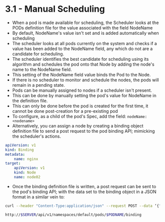# 3.1 - Manual Scheduling

- When a pod is made available for scheduling, the Scheduler looks at the PODs definition file for the value associated with the field NodeName
- By default, NodeName's value isn't set and is added automatically when scheduling
- The scheduler looks at all pods currently on the system and checks if a value has been added to the NodeName field, any which do not are a candidate for scheduling.
- The scheduler identifies the best candidate for scheduling using its algorithm and schedules the pod onto that Node by adding the node's name to the NodeName field.
- This setting of the NodeName field value binds the Pod to the Node.
- If there is no scheduler to monitor and schedule the nodes, the pods will remain in a pending state.
- Pods can be manually assigned to nodes if a scheduler isn't present.
- This can be done by manually setting the pod's value for NodeName in the definition file.
- This can only be done before the pod is created for the first time, it cannot be done post-creation for a pre-existing pod
- To configure, as a child of the pod's Spec, add the field: `nodeName: <nodename>`
- Alternatively, you can assign a node by creating a binding object definition file to send a post request to the pod binding API; mimicking the scheduler's actions.

```yaml
apiVersion: v1
kind: Binding
metadata:
	name: nginx
target:
	apiVersion: v1
	kind: Node
	name: node02
```

- Once the binding definition file is written, a post request can be sent to the pod's binding API; with the data set to the binding object in a JSON format in a similar vein to:

```bash
curl --header "Content-Type:application/json" --request POST --data ‘{"apiVersion":"v1", "kind": "Binding" …}

http://$SERVER/api/v1/namespaces/default/pods/$PODNAME/binding
```